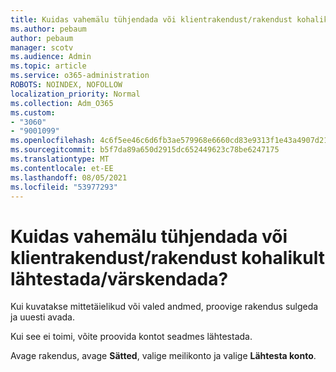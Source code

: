 ```yaml
---
title: Kuidas vahemälu tühjendada või klientrakendust/rakendust kohalikult lähtestada/värskendada?
ms.author: pebaum
author: pebaum
manager: scotv
ms.audience: Admin
ms.topic: article
ms.service: o365-administration
ROBOTS: NOINDEX, NOFOLLOW
localization_priority: Normal
ms.collection: Adm_O365
ms.custom:
- "3060"
- "9001099"
ms.openlocfilehash: 4c6f5ee46c6d6fb3ae579968e6660cd83e9313f1e43a4907d212a39f6eee9b6c
ms.sourcegitcommit: b5f7da89a650d2915dc652449623c78be6247175
ms.translationtype: MT
ms.contentlocale: et-EE
ms.lasthandoff: 08/05/2021
ms.locfileid: "53977293"
---
```

# <a name="how-do-i-clear-the-cache-or-locally-resetrefresh-the-clientapp"></a>Kuidas vahemälu tühjendada või klientrakendust/rakendust kohalikult lähtestada/värskendada?

Kui kuvatakse mittetäielikud või valed andmed, proovige rakendus sulgeda ja uuesti avada.  

Kui see ei toimi, võite proovida kontot seadmes lähtestada.
 
Avage rakendus, avage **Sätted**, valige meilikonto ja valige **Lähtesta konto**.